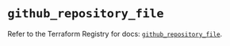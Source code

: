 # `github_repository_file`

Refer to the Terraform Registry for docs: [`github_repository_file`](https://registry.terraform.io/providers/integrations/github/6.7.1/docs/resources/repository_file).
